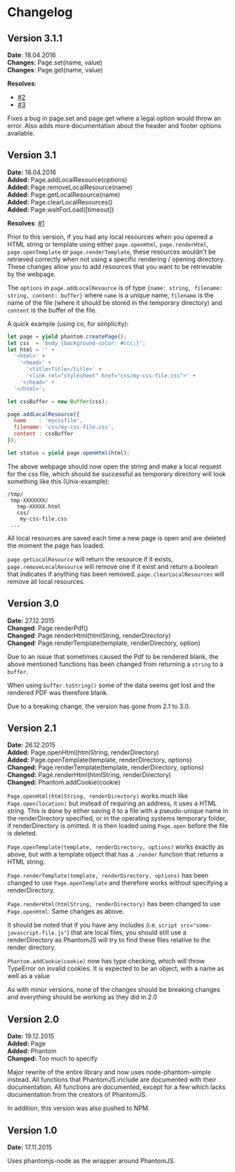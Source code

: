 # Changelog

## Version 3.1.1

**Date**: 18.04.2016 <br>
**Changes**: Page.set(name, value)<br>
**Changes**: Page.get(name, value)<br>

**Resolves**:
  - [#2](https://www.github.com/Reewr/promise-phantom/issues/2)
  - [#3](https://www.github.com/Reewr/promise-phantom/issues/3)

Fixes a bug in page.set and page.get where a legal option would throw an error. Also adds more documentation about the header and footer options available.

## Version 3.1

**Date:** 18.04.2016 <br>
**Added:** Page.addLocalResource(options)<br>
**Added:** Page.removeLocalResource(name)<br>
**Added:** Page.getLocalResource(name)<br>
**Added:** Page.clearLocalResources()<br>
**Added:** Page.waitForLoad([timeout])<br>

**Resolves**: [#1](https://www.github.com/Reewr/promise-phantom/issues/1)

Prior to this version, if you had any local resources when you opened a HTML string or template using either `page.openHtml`, `page.renderHtml`, `page.openTemplate` or `page.renderTemplate`, these resources wouldn't be retrieved correctly when not using a specific rendering / opening directory. These changes allow you to add resources that you want to be retrievable by the webpage.

The `options` in `page.addLocalResource` is of type `{name: string, filename: string, content: buffer}` where `name` is a unique name, `filename` is the name of the file (where it should be stored in the temporary directory) and `content` is the buffer of the file.

A quick example (using co, for simplicity):

```javascript
let page = yield phantom.createPage();
let css  = 'body {background-color: #ccc;}';
let html = '' +
  '<html>' +
    '<head>' +
      '<title>Title</title>' +
      '<link rel="stylesheet" href="css/my-css-file.css">' +
    '</head>' +
  '</html>';

let cssBuffer = new Buffer(css);

page.addLocalResource({
  name    : 'mycssfile',
  filename: 'css/my-css-file.css',
  content : cssBuffer
});

let status = yield page.openHtml(html);
```

The above webpage should now open the string and make a local request for the css file, which should be successful as temporary directory will look something like this (Unix-example):

```
/tmp/
 tmp-XXXXXXX/
   tmp-XXXXX.html
   css/
    my-css-file.css
 ...
```

All local resources are saved each time a new page is open and are deleted the moment the page has loaded.

`page.getLocalResource` will return the resource if it exists, `page.removeLocalResource` will remove one if it exist and return a boolean that indicates if anything has been removed. `page.clearLocalResources` will remove all local resources.

## Version 3.0

**Date:** 27.12.2015<br>
**Changed**: Page.renderPdf()<br>
**Changed**: Page.renderHtml(htmlString, renderDirectory)<br>
**Changed**: Page.renderTemplate(template, renderDirectory, option)<br>

Due to an issue that sometimes caused the Pdf to be rendered blank, the above mentioned functions has been changed from returning a `string` to a `buffer`.

When using `buffer.toString()` some of the data seems get lost and the rendered PDF was therefore blank.

Due to a breaking change, the version has gone from 2.1 to 3.0.

## Version 2.1

**Date:** 26.12.2015 <br>
**Added:** Page.openHtml(htmlString, renderDirectory)<br>
**Added:** Page.openTemplate(template, renderDirectory, options)<br>
**Changed:** Page.renderTemplate(template, renderDirectory, options)<br>
**Changed:** Page.renderHtml(htmlString, renderDirectory)<br>
**Changed:** Phantom.addCookie(cookie)

`Page.openHtml(htmlString, renderDirectory)` works much like `Page.open(location)` but instead of requiring an address, it uses a HTML string. This is done by either saving it to a file with a pseudo-unique name in the renderDirectory specified, or in the operating systems temporary folder, if renderDirectory is omitted. It is then loaded using `Page.open` before the file is deleted.

`Page.openTemplate(template, renderDirectory, options)` works exactly as above, but with a template object that has a `.render` function that returns a HTML string.

`Page.renderTemplate(template, renderDirectory, options)` has been changed to use `Page.openTemplate` and therefore works without specifying a renderDirectory.

`Page.renderHtml(htmlString, renderDirectory)` has been changed to use `Page.openHtml`. Same changes as above.

It should be noted that if you have any includes (i.e. `script src="some-javascript-file.js"`) that are local files, you should still use a renderDirectory as PhantomJS will try to find these files relative to the render directory.

`Phantom.addCookie(cookie)` now has type checking, which will throw TypeError on invalid cookies. It is expected to be an object, with a name as well as a value

As with minor versions, none of the changes should be breaking changes and everything should be working as they did in 2.0

## Version 2.0

**Date:** 19.12.2015 <br>
**Added:** Page <br>
**Added:** Phantom <br>
**Changed:** Too much to specify

Major rewrite of the entire library and now uses node-phantom-simple instead. All functions that PhantomJS include are documented with their documentation. All functions are documented, except for a few which lacks documentation from the creators of PhantomJS.

In addition, this version was also pushed to NPM.

## Version 1.0

**Date:** 17.11.2015<br>

Uses phantomjs-node as the wrapper around PhantomJS.
